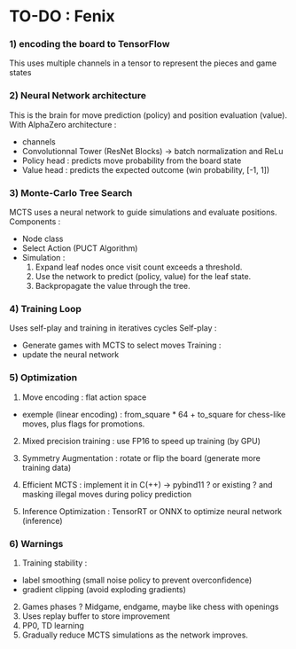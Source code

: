 # TO-DO : Fenix

### 1) encoding the board to TensorFlow
This uses multiple channels in a tensor to represent the pieces and game states

### 2) Neural Network architecture
This is the brain for move prediction (policy) and position evaluation (value).
With AlphaZero architecture :
  * channels
  * Convolutionnal Tower (ResNet Blocks) -> batch normalization and ReLu
  * Policy head : predicts move probability from the board state
  * Value head : predicts the expected outcome (win probability, [-1, 1])

### 3) Monte-Carlo Tree Search
MCTS uses a neural network to guide simulations and evaluate positions.
Components :
  * Node class
  * Select Action (PUCT Algorithm)
  * Simulation : 
    1. Expand leaf nodes once visit count exceeds a threshold.
    2. Use the network to predict (policy, value) for the leaf state.
    3. Backpropagate the value through the tree.

### 4) Training Loop
Uses self-play and training in iteratives cycles
Self-play :
  * Generate games with MCTS to select moves
Training :
  * update the neural network

### 5) Optimization
1. Move encoding : flat action space 
* exemple (linear encoding) : from_square * 64 + to_square for chess-like moves, plus flags for promotions.

2. Mixed precision training : use FP16 to speed up training (by GPU)

3. Symmetry Augmentation : rotate or flip the board (generate more training data)

4. Efficient MCTS : implement it in C(++) -> pybind11 ? or existing ? and masking illegal moves during policy prediction

5. Inference Optimization : TensorRT or ONNX to optimize neural network (inference)

### 6) Warnings

1. Training stability : 
* label smoothing (small noise policy to prevent overconfidence)
* gradient clipping (avoid exploding gradients)
2. Games phases ? Midgame, endgame, maybe like chess with openings
3. Uses replay buffer to store improvement
4. PP0, TD learning
5. Gradually reduce MCTS simulations as the network improves.
